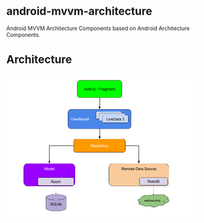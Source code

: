 # android-mvvm-architecture
Android MVVM Architecture Components based on Android Architecture Components.

# Architecture
![Architecture](image/final-architecture.png)